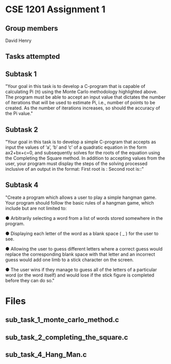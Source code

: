 # CSE 1201 Assignment 1
## Group members
David Henry

## Tasks attempted

## Subtask 1 
"Your goal in this task is to develop a C-program that is capable of calculating Pi (π) using the Monte Carlo methodology highlighted above. The program must be able to accept an input value that dictates the number of iterations that will be used to estimate Pi, i.e., number of points to be created. As the number of iterations increases, so should the accuracy of the Pi value."
## Subtask 2
"Your goal in this task is to develop a simple C-program that accepts as input the values of ‘a’, ‘b’ and ‘c’ of a quadratic equation in the form ax2+bx+c=0, and subsequently solves for the roots of the equation using the Completing the Square method. In addition to accepting values from the user, your program must display the steps of the solving processed inclusive of an output in the format: First root is : Second root is::"


## Subtask 4
"Create a program which allows a user to play a simple hangman game. Your program should follow the basic rules of a hangman game, which include but are not limited to:

● Arbitrarily selecting a word from a list of words stored somewhere in the program.

● Displaying each letter of the word as a blank space ( _ ) for the user to see.

● Allowing the user to guess different letters where a correct guess would replace the corresponding blank space with that letter and an incorrect guess would add one limb to a stick character on the screen.

● The user wins if they manage to guess all of the letters of a particular word (or the word itself) and would lose if the stick figure is completed before they can do so."


# Files
## sub_task_1_monte_carlo_method.c
## sub_task_2_completing_the_square.c
## sub_task_4_Hang_Man.c




